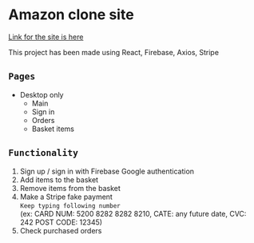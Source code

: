 # Amazon clone site

[Link for the site is here](https://ama-zon-clone-firebase-react.web.app/)

This project has been made using React, Firebase, Axios, Stripe


## `Pages`

* Desktop only
  * Main
  * Sign in
  * Orders
  * Basket items

## `Functionality`

1. Sign up / sign in with Firebase Google authentication
2. Add items to the basket
3. Remove items from the basket
4. Make a Stripe fake payment <br/>`Keep typing following number`<br/> 
(ex: CARD NUM: 5200 8282 8282 8210, CATE: any future date, CVC: 242 POST CODE: 12345)
5. Check purchased orders
